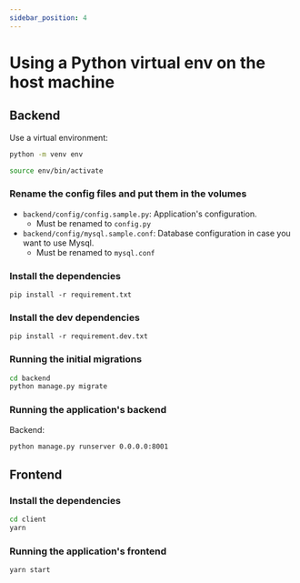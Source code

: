 ```yaml
---
sidebar_position: 4
---
```

# Using a Python virtual env on the host machine

## Backend

Use a virtual environment:

```bash
python -m venv env
```

```bash
source env/bin/activate
```

### Rename the config files and put them in the volumes

- `backend/config/config.sample.py`: Application's configuration.
  - Must be renamed to `config.py`
- `backend/config/mysql.sample.conf`: Database configuration in case you want to use Mysql.
  - Must be renamed to `mysql.conf`

### Install the dependencies

```
pip install -r requirement.txt
```

### Install the dev dependencies
```
pip install -r requirement.dev.txt
```

### Running the initial migrations

```bash
cd backend
python manage.py migrate
```

### Running the application's backend

Backend:
```bash
python manage.py runserver 0.0.0.0:8001
```

## Frontend

### Install the dependencies

```bash
cd client
yarn
```

### Running the application's frontend

```bash
yarn start
```